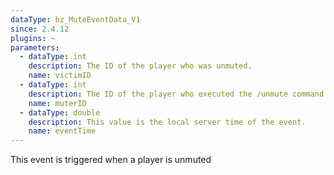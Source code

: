```yaml
---
dataType: bz_MuteEventData_V1
since: 2.4.12
plugins: ~
parameters:
  - dataType: int
    description: The ID of the player who was unmuted.
    name: victimID
  - dataType: int
    description: The ID of the player who executed the /unmute command.
    name: muterID
  - dataType: double
    description: This value is the local server time of the event.
    name: eventTime
---
```


This event is triggered when a player is unmuted
